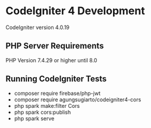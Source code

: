 # CodeIgniter 4 Development

CodeIgniter version 4.0.19 

## PHP Server Requirements

PHP Version 7.4.29 or higher until 8.0

## Running CodeIgniter Tests

- composer require firebase/php-jwt
- composer require agungsugiarto/codeigniter4-cors
- php spark make:filter Cors
- php spark cors:publish
- php spark serve